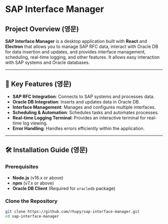# SAP Interface Manager

## Project Overview (영문)

**SAP Interface Manager** is a desktop application built with **React** and **Electron** that allows you to manage SAP RFC data, interact with Oracle DB for data insertion and updates, and provides interface management, scheduling, real-time logging, and other features. It allows easy interaction with SAP systems and Oracle databases.

---

## 🚀 Key Features (영문)

- **SAP RFC Integration**: Connects to SAP systems and processes data.
- **Oracle DB Integration**: Inserts and updates data in Oracle DB.
- **Interface Management**: Manages and configures multiple interfaces.
- **Scheduling & Automation**: Schedules tasks and automates processes.
- **Real-time Logging Terminal**: Provides an interactive terminal for real-time log viewing.
- **Error Handling**: Handles errors efficiently within the application.

---

## 🛠️ Installation Guide (영문)

### Prerequisites

- **Node.js** (v16.x or above)
- **npm** (v7.x or above)
- **Oracle DB Client** (Required for `oracledb` package)

### Clone the Repository

```bash
git clone https://github.com/rhupy/sap-interface-manager.git
cd sap-interface-manager
